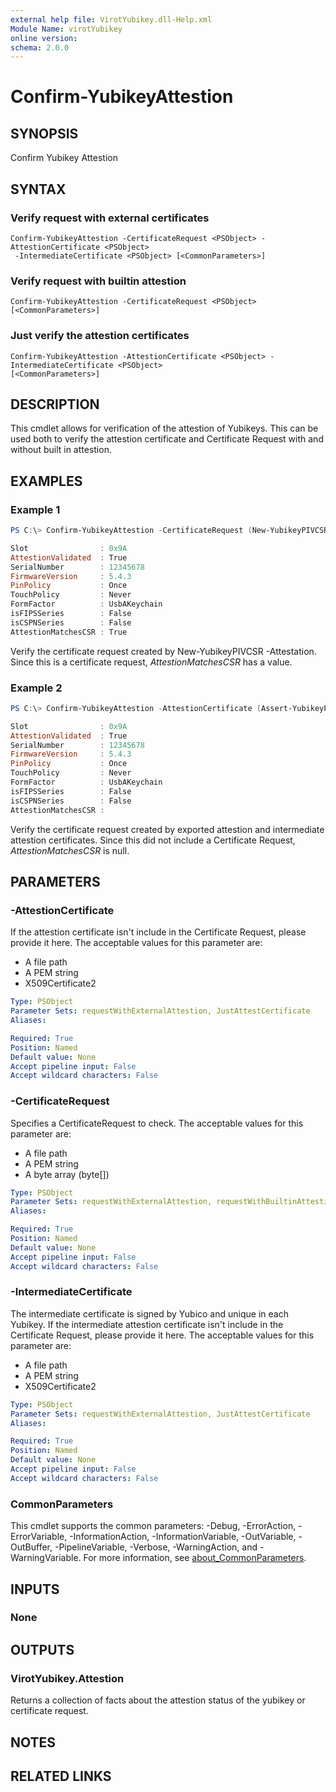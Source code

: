 ```yaml
---
external help file: VirotYubikey.dll-Help.xml
Module Name: virotYubikey
online version:
schema: 2.0.0
---
```


# Confirm-YubikeyAttestion

## SYNOPSIS
Confirm Yubikey Attestion

## SYNTAX

### Verify request with external certificates
```
Confirm-YubikeyAttestion -CertificateRequest <PSObject> -AttestionCertificate <PSObject>
 -IntermediateCertificate <PSObject> [<CommonParameters>]
```

### Verify request with builtin attestion
```
Confirm-YubikeyAttestion -CertificateRequest <PSObject> [<CommonParameters>]
```

### Just verify the attestion certificates
```
Confirm-YubikeyAttestion -AttestionCertificate <PSObject> -IntermediateCertificate <PSObject>
[<CommonParameters>]
```

## DESCRIPTION
This cmdlet allows for verification of the attestion of Yubikeys. This can be used both to verify the attestion certificate and Certificate Request with and without built in attestion.

## EXAMPLES

### Example 1
```powershell
PS C:\> Confirm-YubikeyAttestion -CertificateRequest (New-YubikeyPIVCSR -Slot 0x9a -Attestation -PEMEncoded)

Slot                : 0x9A
AttestionValidated  : True
SerialNumber        : 12345678
FirmwareVersion     : 5.4.3
PinPolicy           : Once
TouchPolicy         : Never
FormFactor          : UsbAKeychain
isFIPSSeries        : False
isCSPNSeries        : False
AttestionMatchesCSR : True
```

Verify the certificate request created by New-YubikeyPIVCSR -Attestation.
Since this is a certificate request, *AttestionMatchesCSR* has a value.

### Example 2
```powershell
PS C:\> Confirm-YubikeyAttestion -AttestionCertificate (Assert-YubikeyPIV -Slot 0x9a) -IntermediateCertificate (Export-YubikeyPIVCertificate -AttestationIntermediateCertificate)

Slot                : 0x9A
AttestionValidated  : True
SerialNumber        : 12345678
FirmwareVersion     : 5.4.3
PinPolicy           : Once
TouchPolicy         : Never
FormFactor          : UsbAKeychain
isFIPSSeries        : False
isCSPNSeries        : False
AttestionMatchesCSR :
```

Verify the certificate request created by exported attestion and intermediate attestion certificates.
Since this did not include a Certificate Request, *AttestionMatchesCSR* is null.

## PARAMETERS

### -AttestionCertificate
If the attestion certificate isn't include in the Certificate Request, please provide it here. The acceptable values for this parameter are:
- A file path
- A PEM string
- X509Certificate2

```yaml
Type: PSObject
Parameter Sets: requestWithExternalAttestion, JustAttestCertificate
Aliases:

Required: True
Position: Named
Default value: None
Accept pipeline input: False
Accept wildcard characters: False
```

### -CertificateRequest
Specifies a CertificateRequest to check. The acceptable values for this parameter are:
- A file path
- A PEM string
- A byte array (byte[])

```yaml
Type: PSObject
Parameter Sets: requestWithExternalAttestion, requestWithBuiltinAttestion
Aliases:

Required: True
Position: Named
Default value: None
Accept pipeline input: False
Accept wildcard characters: False
```

### -IntermediateCertificate
The intermediate certificate is signed by Yubico and unique in each Yubikey. If the intermediate attestion certificate isn't include in the Certificate Request, please provide it here. The acceptable values for this parameter are:
- A file path
- A PEM string
- X509Certificate2

```yaml
Type: PSObject
Parameter Sets: requestWithExternalAttestion, JustAttestCertificate
Aliases:

Required: True
Position: Named
Default value: None
Accept pipeline input: False
Accept wildcard characters: False
```

### CommonParameters
This cmdlet supports the common parameters: -Debug, -ErrorAction, -ErrorVariable, -InformationAction, -InformationVariable, -OutVariable, -OutBuffer, -PipelineVariable, -Verbose, -WarningAction, and -WarningVariable. For more information, see [about_CommonParameters](http://go.microsoft.com/fwlink/?LinkID=113216).

## INPUTS

### None

## OUTPUTS
### VirotYubikey.Attestion
Returns a collection of facts about the attestion status of the yubikey or certificate request.

## NOTES

## RELATED LINKS
